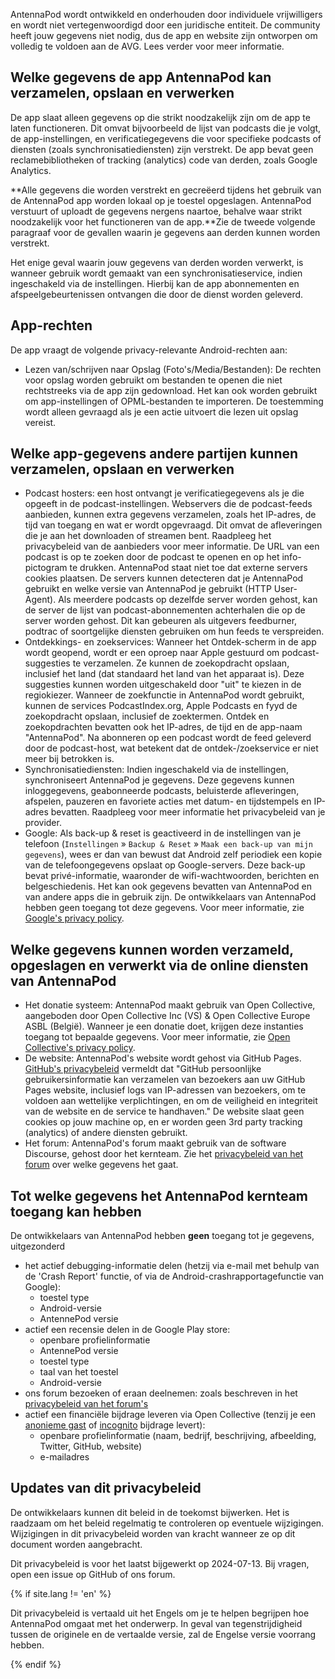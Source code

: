 AntennaPod wordt ontwikkeld en onderhouden door individuele vrijwilligers en wordt niet vertegenwoordigd door een juridische entiteit. De community heeft jouw gegevens niet nodig, dus de app en website zijn ontworpen om volledig te voldoen aan de AVG. Lees verder voor meer informatie.

## Welke gegevens de app AntennaPod kan verzamelen, opslaan en verwerken

De app slaat alleen gegevens op die strikt noodzakelijk zijn om de app te laten functioneren. Dit omvat bijvoorbeeld de lijst van podcasts die je volgt, de app-instellingen, en verificatiegegevens die voor specifieke podcasts of diensten (zoals synchronisatiediensten) zijn verstrekt. De app bevat geen reclamebibliotheken of tracking (analytics) code van derden, zoals Google Analytics.

**Alle gegevens die worden verstrekt en gecreëerd tijdens het gebruik van de AntennaPod app worden lokaal op je toestel opgeslagen. AntennaPod verstuurt of uploadt de gegevens nergens naartoe, behalve waar strikt noodzakelijk voor het functioneren van de app.**Zie de tweede volgende paragraaf voor de gevallen waarin je gegevens aan derden kunnen worden verstrekt.

Het enige geval waarin jouw gegevens van derden worden verwerkt, is wanneer gebruik wordt gemaakt van een synchronisatieservice, indien ingeschakeld via de instellingen. Hierbij kan de app abonnementen en afspeelgebeurtenissen ontvangen die door de dienst worden geleverd.

## App-rechten

De app vraagt de volgende privacy-relevante Android-rechten aan:

- Lezen van/schrijven naar Opslag (Foto's/Media/Bestanden): De rechten voor opslag worden gebruikt om bestanden te openen die niet rechtstreeks via de app zijn gedownload. Het kan ook worden gebruikt om app-instellingen of OPML-bestanden te importeren. De toestemming wordt alleen gevraagd als je een actie uitvoert die lezen uit opslag vereist.

## Welke app-gegevens andere partijen kunnen verzamelen, opslaan en verwerken

- Podcast hosters: een host ontvangt je verificatiegegevens als je die opgeeft in de podcast-instellingen. Webservers die de podcast-feeds aanbieden, kunnen extra gegevens verzamelen, zoals het IP-adres, de tijd van toegang en wat er wordt opgevraagd. Dit omvat de afleveringen die je aan het downloaden of streamen bent. Raadpleeg het privacybeleid van de aanbieders voor meer informatie. De URL van een podcast is op te zoeken door de podcast te openen en op het info-pictogram te drukken. AntennaPod staat niet toe dat externe servers cookies plaatsen. De servers kunnen detecteren dat je AntennaPod gebruikt en welke versie van AntennaPod je gebruikt (HTTP User-Agent). Als meerdere podcasts op dezelfde server worden gehost, kan de server de lijst van podcast-abonnementen achterhalen die op de server worden gehost. Dit kan gebeuren als uitgevers feedburner, podtrac of soortgelijke diensten gebruiken om hun feeds te verspreiden.
- Ontdekkings- en zoekservices: Wanneer het Ontdek-scherm in de app wordt geopend, wordt er een oproep naar Apple gestuurd om podcast-suggesties te verzamelen. Ze kunnen de zoekopdracht opslaan, inclusief het land (dat standaard het land van het apparaat is). Deze suggesties kunnen worden uitgeschakeld door "uit" te kiezen in de regiokiezer. Wanneer de zoekfunctie in AntennaPod wordt gebruikt, kunnen de services PodcastIndex.org, Apple Podcasts en fyyd de zoekopdracht opslaan, inclusief de zoektermen. Ontdek en zoekopdrachten bevatten ook het IP-adres, de tijd en de app-naam "AntennaPod". Na abonneren op een podcast wordt de feed geleverd door de podcast-host, wat betekent dat de ontdek-/zoekservice er niet meer bij betrokken is.
- Synchronisatiediensten: Indien ingeschakeld via de instellingen, synchroniseert AntennaPod je gegevens. Deze gegevens kunnen inloggegevens, geabonneerde podcasts, beluisterde afleveringen, afspelen, pauzeren en favoriete acties met datum- en tijdstempels en IP-adres bevatten. Raadpleeg voor meer informatie het privacybeleid van je provider.
- Google: Als back-up & reset is geactiveerd in de instellingen van je telefoon (`Instellingen` » `Backup & Reset` » `Maak een back-up van mijn gegevens`), wees er dan van bewust dat Android zelf periodiek een kopie van de telefoongegevens opslaat op Google-servers. Deze back-up bevat privé-informatie, waaronder de wifi-wachtwoorden, berichten en belgeschiedenis. Het kan ook gegevens bevatten van AntennaPod en van andere apps die in gebruik zijn. De ontwikkelaars van AntennaPod hebben geen toegang tot deze gegevens. Voor meer informatie, zie [Google's privacy policy](https://policies.google.com).

## Welke gegevens kunnen worden verzameld, opgeslagen en verwerkt via de online diensten van AntennaPod

- Het donatie systeem: AntennaPod maakt gebruik van Open Collective, aangeboden door Open Collective Inc (VS) & Open Collective Europe ASBL (België). Wanneer je een donatie doet, krijgen deze instanties toegang tot bepaalde gegevens. Voor meer informatie, zie [Open Collective's privacy policy](https://opencollective.com/privacypolicy).
- De website: AntennaPod's website wordt gehost via GitHub Pages. [GitHub's privacybeleid](https://docs.github.com/en/github/site-policy/github-privacy-statement#github-pages) vermeldt dat "GitHub persoonlijke gebruikersinformatie kan verzamelen van bezoekers aan uw GitHub Pages website, inclusief logs van IP-adressen van bezoekers, om te voldoen aan wettelijke verplichtingen, en om de veiligheid en integriteit van de website en de service te handhaven." De website slaat geen cookies op jouw machine op, en er worden geen 3rd party tracking (analytics) of andere diensten gebruikt.
- Het forum: AntennaPod's forum maakt gebruik van de software Discourse, gehost door het kernteam. Zie het [privacybeleid van het forum](https://forum.antennapod.org/privacy) over welke gegevens het gaat.

## Tot welke gegevens het AntennaPod kernteam toegang kan hebben

De ontwikkelaars van AntennaPod hebben **geen** toegang tot je gegevens, uitgezonderd

- het actief debugging-informatie delen (hetzij via e-mail met behulp van de 'Crash Report' functie, of via de Android-crashrapportagefunctie van Google):
   - toestel type
   - Android-versie
   - AntennePod versie
- actief een recensie delen in de Google Play store:
   - openbare profielinformatie
   - AntennePod versie
   - toestel type
   - taal van het toestel
   - Android-versie
- ons forum bezoeken of eraan deelnemen: zoals beschreven in het [privacybeleid van het forum's](https://forum.antennapod.org/privacy)
- actief een financiële bijdrage leveren via Open Collective (tenzij je een [anonieme gast](https://docs.opencollective.com/help/financial-contributors/payments#contributing-as-a-guest) of [incognito](https://docs.opencollective.com/help/financial-contributors/payments#profile) bijdrage levert):
   - openbare profielinformatie (naam, bedrijf, beschrijving, afbeelding, Twitter, GitHub, website)
   - e-mailadres

## Updates van dit privacybeleid

De ontwikkelaars kunnen dit beleid in de toekomst bijwerken. Het is raadzaam om het beleid regelmatig te controleren op eventuele wijzigingen. Wijzigingen in dit privacybeleid worden van kracht wanneer ze op dit document worden aangebracht.

Dit privacybeleid is voor het laatst bijgewerkt op 2024-07-13. Bij vragen, open een issue op GitHub of ons forum.

{% if site.lang != 'en' %}

Dit privacybeleid is vertaald uit het Engels om je te helpen begrijpen hoe AntennaPod omgaat met het onderwerp. In geval van tegenstrijdigheid tussen de originele en de vertaalde versie, zal de Engelse versie voorrang hebben.

{% endif %}
